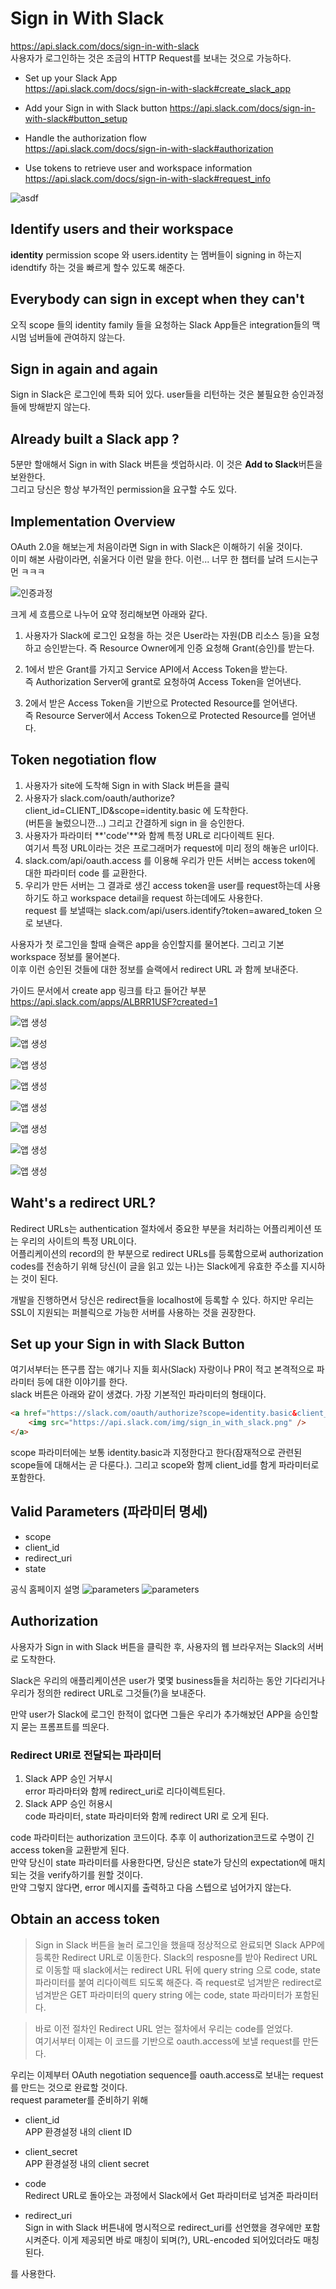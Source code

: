 # Sign in With Slack
https://api.slack.com/docs/sign-in-with-slack  
사용자가 로그인하는 것은 조금의 HTTP Request를 보내는 것으로 가능하다.  

- Set up your Slack App  
https://api.slack.com/docs/sign-in-with-slack#create_slack_app  

- Add your Sign in with Slack button
https://api.slack.com/docs/sign-in-with-slack#button_setup  

- Handle the authorization flow  
https://api.slack.com/docs/sign-in-with-slack#authorization  

- Use tokens to retrieve user and workspace information
https://api.slack.com/docs/sign-in-with-slack#request_info  

![asdf](./img/oauth/slack/sign-in-1.png)

## Identify users and their workspace
**identity** permission scope 와 users.identity 는 멤버들이 signing in 하는지 idendtify 하는 것을 빠르게 할수 있도록 해준다.

## Everybody can sign in except when they can't
오직 scope 들의 identity family 들을 요청하는 Slack App들은 integration들의 맥시멈 넘버들에 관여하지 않는다.  
  
## Sign in again and again
Sign in Slack은 로그인에 특화 되어 있다. user들을 리턴하는 것은 불필요한 승인과정들에 방해받지 않는다.  
   
## Already built a Slack app ?
5분만 할애해서 Sign in with Slack 버튼을 셋업하시라. 이 것은 **Add to Slack**버튼을 보완한다.  
그리고 당신은 항상 부가적인 permission을 요구할 수도 있다.  

## Implementation Overview
OAuth 2.0을 해보는게 처음이라면 Sign in with Slack은 이해하기 쉬울 것이다.  
이미 해본 사람이라면, 쉬울거다 이런 말을 한다. 이런... 너무 한 챕터를 날려 드시는구먼 ㅋㅋㅋ   
  
![인증과정](./img/oauth/slack/sign-in-2.png)
  
크게 세 흐름으로 나누어 요약 정리해보면 아래와 같다.
1. 사용자가 Slack에 로그인 요청을 하는 것은 User라는 자원(DB 리소스 등)을 요청하고 승인받는다. 
  즉 Resource Owner에게 인증 요청해 Grant(승인)를 받는다.  
  
2. 1에서 받은 Grant를 가지고 Service API에서 Access Token을 받는다.  
  즉 Authorization Server에 grant로 요청하여 Access Token을 얻어낸다.    
  
3. 2에서 받은 Access Token을 기반으로 Protected Resource를 얻어낸다.  
  즉 Resource Server에서 Access Token으로 Protected Resource를 얻어낸다.     
  
  
## Token negotiation flow  
1. 사용자가 site에 도착해 Sign in with Slack 버튼을 클릭  
2. 사용자가 slack.com/oauth/authorize?client_id=CLIENT_ID&scope=identity.basic 에 도착한다.  
   (버튼을 눌렀으니깐...) 그리고 간결하게 sign in 을 승인한다.  
3. 사용자가 파라미터 **'code'**와 함께 특정 URL로 리다이렉트 된다.  
   여기서 특정 URL이라는 것은 프로그래머가 request에 미리 정의 해놓은 url이다.    
4. slack.com/api/oauth.access 를 이용해 우리가 만든 서버는 access token에 대한 파라미터 code 를 교환한다.    
5. 우리가 만든 서버는 그 결과로 생긴 access token을 user를 request하는데 사용하기도 하고 workspace detail을 request 하는데에도 사용한다.  
   request 를 보낼때는 slack.com/api/users.identify?token=awared_token 으로 보낸다.  
  
사용자가 첫 로그인을 할때 슬랙은 app을 승인할지를 물어본다. 그리고 기본 workspace 정보를 물어본다.  
이후 이런 승인된 것들에 대한 정보를 슬랙에서 redirect URL 과 함께 보내준다.


가이드 문서에서 create app 링크를 타고 들어간 부분  
https://api.slack.com/apps/ALBRR1USF?created=1    
  
![앱 생성](./img/oauth/slack/create-app-1.png)  

![앱 생성](./img/oauth/slack/create-app-2.png)  

![앱 생성](./img/oauth/slack/create-app-3.png)  

![앱 생성](./img/oauth/slack/create-app-4.png)  

![앱 생성](./img/oauth/slack/create-app-5.png)  

![앱 생성](./img/oauth/slack/create-app-6.png)  

![앱 생성](./img/oauth/slack/create-app-7.png)  

![앱 생성](./img/oauth/slack/create-app-8.png)  

## Waht's a redirect URL?
Redirect URLs는 authentication 절차에서 중요한 부분을 처리하는 어플리케이션 또는 우리의 사이트의 특정 URL이다.  
어플리케이션의 record의 한 부분으로 redirect URLs를 등록함으로써 authorization codes를 전송하기 위해 당신(이 글을 읽고 있는 나)는 Slack에게 유효한 주소를 지시하는 것이 된다.  
  
개발을 진행하면서 당신은 redirect들을 localhost에 등록할 수 있다. 하지만 우리는 SSL이 지원되는 퍼블릭으로 가능한 서버를 사용하는 것을 권장한다. 
  
## Set up your Sign in with Slack Button
여기서부터는 뜬구름 잡는 얘기나 지들 회사(Slack) 자랑이나 PR이 적고 본격적으로 파라미터 등에 대한 이야기를 한다.  
slack 버튼은 아래와 같이 생겼다. 가장 기본적인 파라미터의 형태이다.    
```html
<a href="https://slack.com/oauth/authorize?scope=identity.basic&client_id=your_client_id">
    <img src="https://api.slack.com/img/sign_in_with_slack.png" />
</a>
```  
scope 파라미터에는 보통 identity.basic과 지정한다고 한다(잠재적으로 관련된 scope들에 대해서는 곧 다룬다.). 그리고 scope와 함께 client_id를 함게 파라미터로 포함한다. 
  
## Valid Parameters (파라미터 명세)
- scope  
- client_id  
- redirect_uri  
- state  

공식 홈페이지 설명
![parameters](./img/oauth/slack/redirect-url-parameters-1.png)
![parameters](./img/oauth/slack/redirect-url-parameters-2.png)  

## Authorization
사용자가 Sign in with Slack 버튼을 클릭한 후, 사용자의 웹 브라우저는 Slack의 서버로 도착한다.  

Slack은 우리의 애플리케이션은 user가 몇몇 business들을 처리하는 동안 기다리거나 우리가 정의한 redirect URL로 그것들(?)을 보내준다.  

만약 user가 Slack에 로그인 한적이 없다면 그들은 우리가 추가해놨던 APP을 승인할지 묻는 프롬프트를 띄운다.  

### Redirect URI로 전달되는 파라미터
 1. Slack APP 승인 거부시   
     error 파라마터와 함께 redirect_uri로 리다이렉트된다.  
 2. Slack APP 승인 허용시  
     code 파라미터, state 파라미터와 함께 redirect URI 로 오게 된다.  
     
 code 파라미터는 authorization 코드이다. 추후 이 authorization코드로 수명이 긴 access token을 교환받게 된다.  
 만약 당신이 state 파라미터를 사용한다면, 당신은 state가 당신의 expectation에 매치되는 것을 verify하기를 원할 것이다.  
 만약 그렇지 않다면, error 메시지를 출력하고 다음 스텝으로 넘어가지 않는다.
 
## Obtain an access token
> Sign in Slack 버튼을 눌러 로그인을 했을때 정상적으로 완료되면 Slack APP에 등록한 Redirect URL로 이동한다. 
> Slack의 resposne를 받아 Redirect URL로 이동할 때 slack에서는 redirect URL 뒤에 query string 으로 code, state 파라미터를 붙여 리다이렉트 되도록 해준다.
> 즉 request로 넘겨받은 redirect로 넘겨받은 GET 파라미터의 query string 에는 code, state 파라미터가 포함된다.
 
> 바로 이전 절차인 Redirect URL 얻는 절차에서 우리는 code를 얻었다.  
> 여기서부터 이제는 이 코드를 기반으로 oauth.access에 보낼 request를 만든다.  
 
우리는 이제부터 OAuth negotiation sequence를 oauth.access로 보내는 request를 만드는 것으로 완료할 것이다.  
request parameter를 준비하기 위해   
- client_id  
  APP 환경설정 내의 client ID
  
- client_secret  
  APP 환경설정 내의 client secret  
  
- code    
  Redirect URL로 돌아오는 과정에서 Slack에서 Get 파라미터로 넘겨준 파라미터  
  
- redirect_uri  
  Sign in with Slack 버튼내에 명시적으로 redirect_uri를 선언했을 경우에만 포함시켜준다. 이게 제공되면 바로 매칭이 되며(?), URL-encoded 되어있더라도 매칭된다.
  
를 사용한다.





